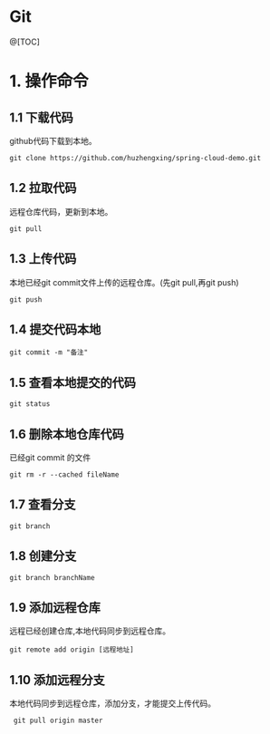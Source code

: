 # Git



@[TOC]
#  1.  操作命令

## 1.1 下载代码
github代码下载到本地。

	git clone https://github.com/huzhengxing/spring-cloud-demo.git

## 1.2 拉取代码
远程仓库代码，更新到本地。

	git pull


## 1.3 上传代码
本地已经git commit文件上传的远程仓库。(先git pull,再git push)

	git push



## 1.4 提交代码本地

	git commit -m "备注"


## 1.5 查看本地提交的代码
	git status


## 1.6 删除本地仓库代码
已经git commit 的文件

	git rm -r --cached fileName


## 1.7  查看分支 

	git branch

## 1.8  创建分支

	git branch branchName




## 1.9  添加远程仓库
远程已经创建仓库,本地代码同步到远程仓库。

	git remote add origin [远程地址]


## 1.10  添加远程分支
本地代码同步到远程仓库，添加分支，才能提交上传代码。

	 git pull origin master